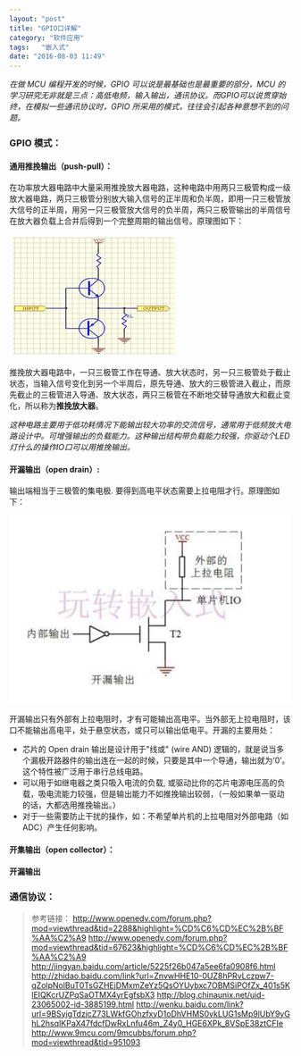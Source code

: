 ```yaml
---
layout: "post"
title: "GPIO口详解"
category: "软件应用"
tags:   "嵌入式"
date: "2016-08-03 11:49"
---
```


*在做 MCU 编程开发的时候，GPIO 可以说是最基础也是最重要的部分，MCU 的学习研究无非就是三点：高低电频，输入输出，通讯协议。而GPIO可以说贯穿始终，在模拟一些通讯协议时，GPIO 所采用的模式，往往会引起各种意想不到的问题。*

### GPIO 模式：

#### 通用推挽输出（push-pull）：
在功率放大器电路中大量采用推挽放大器电路，这种电路中用两只三极管构成一级放大器电路，两只三极管分别放大输入信号的正半周和负半周，即用一只三极管放大信号的正半周，用另一只三极管放大信号的负半周，两只三极管输出的半周信号在放大器负载上合并后得到一个完整周期的输出信号。原理图如下：


![](https://raw.githubusercontent.com/noparkinghere/noparkinghere.github.io/master/img/2016-08-03-gpio%E5%8F%A3%E8%AF%A6%E8%A7%A3/8b82b9014a90f6037a3d50aa3a12b31bb151ed4a.jpg)

推挽放大器电路中，一只三极管工作在导通、放大状态时，另一只三极管处于截止状态，当输入信号变化到另一个半周后，原先导通、放大的三极管进入截止，而原先截止的三极管进入导通、放大状态，两只三极管在不断地交替导通放大和截止变化，所以称为**推挽放大器**。

*这种电路主要用于低功耗情况下能输出较大功率的交流信号，通常用于低频放大电路设计中。可增强输出的负载能力。这种输出结构带负载能力较强，你驱动个LED灯什么的操作IO口可以用推挽输出。*


<!-- more -->


#### 开漏输出（open drain）:

输出端相当于三极管的集电极. 要得到高电平状态需要上拉电阻才行。原理图如下：

![](https://raw.githubusercontent.com/noparkinghere/noparkinghere.github.io/master/img/2016-08-03-gpio%E5%8F%A3%E8%AF%A6%E8%A7%A3/DeepinScrot-2019.png)

开漏输出只有外部有上拉电阻时，才有可能输出高电平。当外部无上拉电阻时，该口不能输出高电平，处于悬空状态，或只可以输出低电平。开漏的主要用处：
- 芯片的 Open drain 输出是设计用于"线或" (wire AND) 逻辑的，就是说当多个漏极开路器件的输出连在一起的时候，只要是其中一个导通，输出就为‘0’。这个特性被广泛用于串行总线电路。
- 可以用于如继电器之类只吸入电流的负载, 或驱动比你的芯片电源电压高的负载，吸电流能力较强，但是输出能力不如推挽输出较弱，（一般如果单一驱动的话，大都选用推挽输出。）
- 对于一些需要防止干扰的操作，如：不希望单片机的上拉电阻对外部电路（如ADC）产生任何影响。


#### 开集输出（open collector）：





#### 开漏输出


### 通信协议：



> 参考链接：
> http://www.openedv.com/forum.php?mod=viewthread&tid=2288&highlight=%CD%C6%CD%EC%2B%BF%AA%C2%A9
> http://www.openedv.com/forum.php?mod=viewthread&tid=67623&highlight=%CD%C6%CD%EC%2B%BF%AA%C2%A9  
> http://jingyan.baidu.com/article/5225f26b047a5ee6fa0908f6.html
> http://zhidao.baidu.com/link?url=ZnvwHHE10-0UZ8hPRvLczpw7-qZolpNolBuT0TsGZHEjDMxmZeYz5QsOYUybxc7OBMSiPOfZx_401s5KlEIQKcrUZPqSaOTMX4yrEgfsbX3
> http://blog.chinaunix.net/uid-23065002-id-3885199.html
> http://wenku.baidu.com/link?url=9BSyigTdzjcZ73LWkfGOhzfxyD1oDhVHMS0ykLUG1sMp9lUbY9yGhL2hsqIKPaX47fdcfDwRxLnfu46m_Z4y0_HGE6XPk_8VSpE38ztCFIe
> http://www.9mcu.com/9mcubbs/forum.php?mod=viewthread&tid=951093
